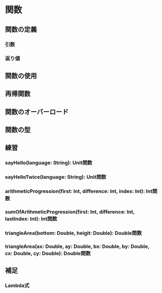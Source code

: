# 関数

## 関数の定義

### 引数

### 返り値

## 関数の使用

## 再帰関数

## 関数のオーバーロード

## 関数の型

## 練習

### sayHello(language: String): Unit関数

### sayHelloTwice(language: String): Unit関数

### arithmeticProgression(first: Int, difference: Int, index: Int): Int関数

### sumOfArithmeticProgression(first: Int, difference: Int, lastIndex: Int): Int関数

### triangleArea(bottom: Double, heigit: Double): Double関数

### triangleArea(ax: Double, ay: Double, bx: Double, by: Double, cx: Double, cy: Double): Double関数

## 補足

### Lambda式
